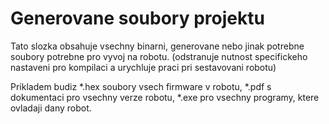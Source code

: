 Generovane soubory projektu
===========================

Tato slozka obsahuje vsechny binarni, generovane nebo jinak potrebne soubory
potrebne pro vyvoj na robotu. (odstranuje nutnost specifickeho nastaveni pro
kompilaci a urychluje praci pri sestavovani robotu)

Prikladem budiz *.hex soubory vsech firmware v robotu, *.pdf s dokumentaci pro
vsechny verze robotu, *.exe pro vsechny programy, ktere ovladaji dany robot.
